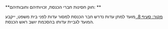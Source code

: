 **חוק חסינות חברי הכנסת, זכויותיהם וחובותיהם: **

[מקור: סעיף 8. ](https://he.wikisource.org/wiki/חוק_חסינות_חברי_הכנסת,_זכויותיהם_וחובותיהם#סעיף_8)
מועד למתן עדות
נדרש חבר הכנסת למסור עדות לפני בית משפט, ייקבע המועד לגביית עדותו בהסכמת יושב ראש הכנסת.